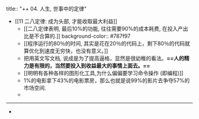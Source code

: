 title:: "++ 04. 人生, 世事中的定律"

- [[11 二八定律: 成为头部, 才能收取最大利益]]
	- [[二八定律表明, 最后10%的功能, 往往需要90%的成本耗费, 在投入产出比是不合算的.]]
	  background-color:: #787f97
	- [[程序运行的80％的时间, 其实是花在20％的代码上，剩下80％的代码就算优化到速度无穷快，也没有意义。]]
	- 把用英文写文档, 说成是为了提高逼格，显然是很幼稚的看法。**==人的精力是有限的，当然要投入到收益最大的事情上面去。==**
	- [[明明有各种各样的图形化工具,为什么偏偏要学习命令操作 (即编程)]]
	- 1%的电影拿下43%的电影票房，那么也就是说99%的影片去争夺57%的市场空间.
	-
- ---
-